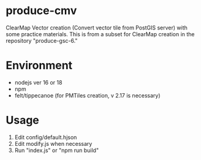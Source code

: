 # produce-cmv
ClearMap Vector creation  (Convert vector tile from PostGIS server) with some practice materials.
This is from a subset for ClearMap creation in the repository "produce-gsc-6."

# Environment
* nodejs ver 16 or 18
* npm
* felt/tippecanoe (for PMTiles creation, v 2.17 is necessary)


# Usage
1. Edit config/default.hjson
2. Edit modify.js when necessary
3. Run "index.js" or "npm run build"



